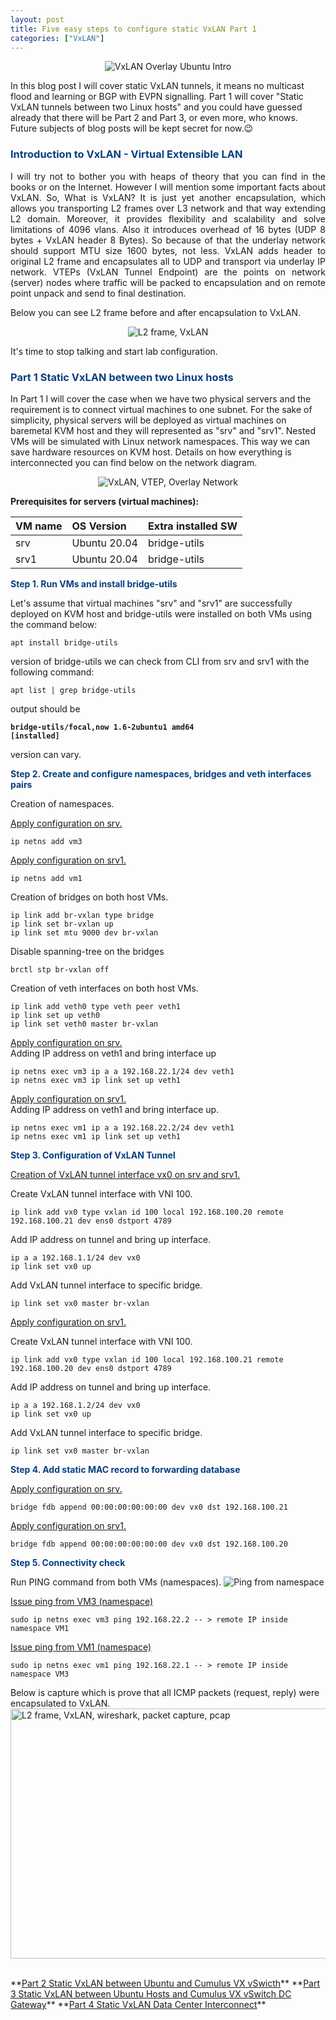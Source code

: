 ```yaml
---
layout: post
title: Five easy steps to configure static VxLAN Part 1
categories: ["VxLAN"]
---
```

<p align="center">
<img src="/images/static_vxlan/vxlan_tunnel.jpg" alt="VxLAN Overlay Ubuntu Intro" title="Introduction to VxLAN"> 
</p>
In this blog post I will cover static VxLAN tunnels, it means no multicast flood and learning or BGP with EVPN signalling.
Part 1 will cover "Static VxLAN tunnels between two Linux hosts" and you could have guessed already that there will be Part 2 and Part 3, or even more, who knows.
Future subjects of blog posts will be kept secret for now.&#128521;

###  <span style="color:#074080">Introduction to VxLAN - Virtual Extensible LAN</span>  
<p style='text-align: justify;'>
I will try not to bother you with heaps of theory that you can find in the books or on the Internet. However I will mention some important facts about VxLAN.
So, What is VxLAN? It is just yet another encapsulation, which allows you transporting L2 frames over L3 network and that way extending L2 domain. Moreover, it provides flexibility and scalability and solve limitations of 4096 vlans. Also it introduces overhead of 16 bytes (UDP 8 bytes + VxLAN header 8 Bytes). So because of that the underlay network should support MTU size 1600 bytes, not less.
VxLAN adds header to original L2 frame and encapsulates all to UDP and transport via underlay IP network.
VTEPs (VxLAN Tunnel Endpoint) are the points on network (server) nodes where traffic will be packed to encapsulation and on remote point unpack and send to final destination. 
</p>
Below you can see L2 frame before and after encapsulation to VxLAN.
<p align="center">
  <img src="/images/static_vxlan/vxlan.jpg" alt="L2 frame, VxLAN" title="L2 Frame inside VxLAN">
</p>

It's time to stop talking and start lab configuration.

### <span style="color:#074080">Part 1 Static VxLAN between two Linux hosts</span>
In Part 1 I will cover the case when we have two physical servers and the requirement is to connect virtual machines to one subnet.
For the sake of simplicity, physical servers will be deployed as virtual machines on baremetal KVM host and they will represented as "srv" and "srv1". Nested VMs will be simulated with Linux network namespaces. This way we can save hardware resources on KVM host. Details on how everything is interconnected you can find below on the network diagram.   

<p align="center">
  <img src="/images/static_vxlan/net_diag.jpg" alt="VxLAN, VTEP, Overlay Network" title="Network diagram VxLAN between Ubuntu KVM hosts">
</p>

**Prerequisites for servers (virtual machines):**

| VM name | OS Version | Extra installed SW |
| :--- |:--- | :--- |
| srv| Ubuntu 20.04 | bridge-utils |
| srv1 | Ubuntu 20.04 | bridge-utils |

 **<span style="color:#074080">Step 1. Run VMs and install bridge-utils</span>**  

Let's assume that virtual machines "srv" and "srv1" are successfully deployed on KVM host and bridge-utils were installed on both VMs using the command below:  

<code>apt install bridge-utils</code>  

version of bridge-utils we can check from CLI from srv and srv1 with the following command:  

<code>apt list | grep bridge-utils</code>

output should be

**<code>bridge-utils/focal,now 1.6-2ubuntu1 amd64 [installed]</code>**

version can vary.  



 **<span style="color:#074080">Step 2. Create and configure namespaces, bridges and veth interfaces pairs </span>**  

Creation of namespaces.

<u>Apply configuration on srv.</u>
```
ip netns add vm3 
```  
<u>Apply configuration on srv1.</u>
```
ip netns add vm1
```

Creation of bridges on both host VMs.
```
ip link add br-vxlan type bridge
ip link set br-vxlan up
ip link set mtu 9000 dev br-vxlan
```
Disable spanning-tree on the bridges
```
brctl stp br-vxlan off
```
Creation of veth interfaces on both host VMs.

```
ip link add veth0 type veth peer veth1
ip link set up veth0
ip link set veth0 master br-vxlan
```  
<u>Apply configuration on srv.</u>  
Adding IP address on veth1 and bring interface up 
```
ip netns exec vm3 ip a a 192.168.22.1/24 dev veth1
ip netns exec vm3 ip link set up veth1
```  
<u>Apply configuration on srv1.</u>  
Adding IP address on veth1 and bring interface up.
```
ip netns exec vm1 ip a a 192.168.22.2/24 dev veth1
ip netns exec vm1 ip link set up veth1
```  

**<span style="color:#074080">Step 3. Configuration of  VxLAN Tunnel</span>**

<u>Creation of VxLAN tunnel interface vx0 on srv and srv1.</u>  

Create VxLAN tunnel interface with VNI 100.
```
ip link add vx0 type vxlan id 100 local 192.168.100.20 remote 192.168.100.21 dev ens0 dstport 4789
```  
Add IP address on tunnel and bring up interface.
```  
ip a a 192.168.1.1/24 dev vx0
ip link set vx0 up
```  
Add VxLAN tunnel interface to specific bridge.
```  
ip link set vx0 master br-vxlan
```  
<u>Apply configuration on srv1.</u>

Create VxLAN tunnel interface with VNI 100.
```
ip link add vx0 type vxlan id 100 local 192.168.100.21 remote 192.168.100.20 dev ens0 dstport 4789
```  
Add IP address on tunnel and bring up interface.
```  
ip a a 192.168.1.2/24 dev vx0
ip link set vx0 up
```  
Add VxLAN tunnel interface to specific bridge.
```  
ip link set vx0 master br-vxlan
```  

**<span style="color:#074080">Step 4. Add static MAC record to forwarding database</span>**  

<u>Apply configuration on srv.</u>
```
bridge fdb append 00:00:00:00:00:00 dev vx0 dst 192.168.100.21
```  

<u>Apply configuration on srv1.</u>
```
bridge fdb append 00:00:00:00:00:00 dev vx0 dst 192.168.100.20
```  


**<span style="color:#074080">Step 5. Connectivity check </span>**  

Run PING command from both VMs (namespaces).
<img style="center" src="/images/static_vxlan/vm1_ping_vm3.jpg" alt="Ping from namespace" title="Connectivity check with PING command">


<u>Issue ping from VM3 (namespace)</u>
```
sudo ip netns exec vm3 ping 192.168.22.2 -- > remote IP inside namespace VM1
```  
<u>Issue ping from VM1 (namespace)</u>
```
sudo ip netns exec vm1 ping 192.168.22.1 -- > remote IP inside namespace VM3
```  
Below is capture which is prove that all ICMP packets (request, reply) were encapsulated to VxLAN.
<img style="float" width="750" height="400" src="/images/static_vxlan/vm3_ping_vm1_pcap.jpg" alt="L2 frame, VxLAN, wireshark, packet capture, pcap" title="Wireshark VxLAN packet capture" >  

<br />
**<a href="/vxlan/static-vxlan-part2/index.html" target="_blank">Part 2 Static VxLAN between Ubuntu and Cumulus VX vSwicth</a>**  
**<a href="/vxlan/static-vxlan-part3/index.html" target="_blank">Part 3 Static VxLAN between Ubuntu Hosts and Cumulus VX vSwitch DC Gateway</a>**  
**<a href="/vxlan/static-vxlan-part4/index.html" target="_blank">Part 4 Static VxLAN Data Center Interconnect</a>**  
<br />